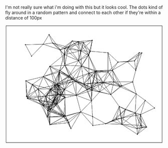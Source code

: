 I'm not really sure what i'm doing with this but it looks cool. The dots kind of fly around in a random pattern
and connect to each other if they're within a distance of 100px

![screenshot](current.png)
